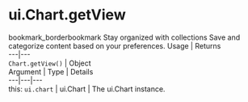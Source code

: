  
#  ui.Chart.getView
bookmark_borderbookmark Stay organized with collections  Save and categorize content based on your preferences. 
Usage | Returns  
---|---  
`Chart.getView()` | Object  
Argument | Type | Details  
---|---|---  
this: `ui.chart` | ui.Chart | The ui.Chart instance.  
